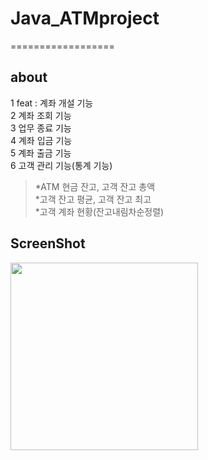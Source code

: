 # Java_ATMproject
==================

## about
1 feat : 계좌 개설 기능    
2 계좌 조회 기능    
3 업무 종료 기능    
4 계좌 입금 기능    
5 계좌 출금 기능    
6 고객 관리 기능(통계 기능)    
 > *ATM 현금 잔고, 고객 잔고 총액    
 > *고객 잔고 평균, 고객 잔고 최고    
 > *고객 계좌 현황(잔고내림차순정렬)     
 
 ## ScreenShot
 <img src="https://user-images.githubusercontent.com/51106039/87754974-088b5580-c841-11ea-913e-f2ff33c89816.JPG" width="300px">
